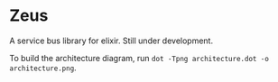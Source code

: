 # Zeus

A service bus library for elixir. Still under development.

To build the architecture diagram, run `dot -Tpng architecture.dot -o architecture.png`.
